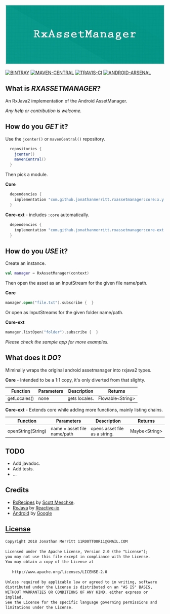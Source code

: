 ![banner](./promo/banner.png)

[![BINTRAY][BINTRAY-SVG]][BINTRAY]
[![MAVEN-CENTRAL][MAVEN-CENTRAL-SVG]][MAVEN-CENTRAL]
[![TRAVIS-CI][TRAVIS-CI-SVG]][TRAVIS-CI]
[![ANDROID-ARSENAL][ANDROID-ARSENAL-SVG]][ANDROID-ARSENAL]


## What is *RXASSETMANAGER*?
An RxJava2 implementation of the Android AssetManager.

_Any help or contribution is welcome._


## How do you *GET* it?
Use the `jcenter()` or `mavenCentral()` repository.
```groovy
  repositories {
    jcenter()
    mavenCentral()
  }
```

Then pick a module.

**Core**
```groovy
  dependencies {
    implementation "com.github.jonathanmerritt.rxassetmanager:core:x.y.z"
  }
```

**Core-ext** - includes `:core` automatically.
```groovy
  dependencies {
    implementation "com.github.jonathanmerritt.rxassetmanager:core-ext:x.y.z"
  }
```


## How do you *USE* it?
Create an instance.
```kotlin
val manager = RxAssetManager(context)
```

Then open the asset as an InputStream for the given file name/path.

**Core**
```kotlin
manager.open("file.txt").subscribe {  }
```

Or open as InputStreams for the given folder name/path.

**Core-ext**
```kotlin
manager.listOpen("folder").subscribe {  }
```

*Please check the sample app for more examples.*


## What does it *DO*?
Miminally wraps the original android assetmanager into rxjava2 types.

**Core** - Intended to be a 1:1 copy, it's only diverted from that slighty.

Function|Parameters|Description|Returns
---|---|---|---
getLocales()|none|gets locales.|Flowable\<String>

**Core-ext** - Extends core while adding more functions, mainly listing chains.

Function|Parameters|Description|Returns
---|---|---|---
openString(String)|name = asset file name/path|opens asset file as a string.|Maybe\<String>


## TODO
- Add javadoc.
- Add tests.
- ...


## Credits
- [RxRecipes][RX-RECIPES] by [Scott Meschke][SCOTT-MESCHKE].
- [RxJava][RXJAVA] by [Reactive-io][RXJAVA]
- [Android][ANDROID] by [Google][GOOGLE]


## [License][LICENSE]
    Copyright 2018 Jonathan Merritt 11R00TT00R11@GMAIL.COM

    Licensed under the Apache License, Version 2.0 (the "License");
    you may not use this file except in compliance with the License.
    You may obtain a copy of the License at

       http://www.apache.org/licenses/LICENSE-2.0

    Unless required by applicable law or agreed to in writing, software
    distributed under the License is distributed on an "AS IS" BASIS,
    WITHOUT WARRANTIES OR CONDITIONS OF ANY KIND, either express or implied.
    See the License for the specific language governing permissions and
    limitations under the License.

[BINTRAY-SVG]:https://img.shields.io/bintray/v/jonathanmerritt/RxAssetManager/core.svg?style=flat-square&colorB=067EC4&label=Bintray
[BINTRAY]:https://bintray.com/jonathanmerritt/RxAssetManager/core/_latestVersion
[MAVEN-CENTRAL-SVG]: https://img.shields.io/maven-central/v/com.github.jonathanmerritt.rxassetmanager/core.svg?style=flat-square&colorB=067EC4&label=MavenCentral
[MAVEN-CENTRAL]: http://repo1.maven.org/maven2/com/github/jonathanmerritt/rxassetmanager/core
[TRAVIS-CI-SVG]: https://img.shields.io/travis/JonathanMerritt/RxAssetManager.svg?style=flat-square&colorB=067EC4&label=TravisCI
[TRAVIS-CI]: https://travis-ci.org/JonathanMerritt/RxAssetManager
[ANDROID-ARSENAL-SVG]: https://img.shields.io/badge/AndroidArsenal-RxAssetManager-blue.svg?style=flat-square
[ANDROID-ARSENAL]: https://android-arsenal.com/details/1/6855

[RELEASES]: https://github.com/JonathanMerritt/RxAssetManager/releases
[LICENSE]: https://github.com/JonathanMerritt/RxAssetManager/blob/master/LICENSE.txt
[RX-RECIPES]: https://hackernoon.com/rxrecipes-wrap-your-way-to-rx-fd40eb5254b6
[SCOTT-MESCHKE]: https://github.com/scottmeschke
[RXJAVA]: https://github.com/ReactiveX/RxJava
[REACTIVEIO]: http://reactivex.io/
[ANDROID]: https://source.android.com/
[GOOGLE]: https://android-developers.googleblog.com/
